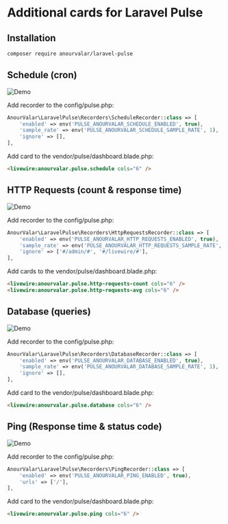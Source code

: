 # Additional cards for Laravel Pulse

## Installation

```bash
composer require anourvalar/laravel-pulse
```


## Schedule (cron)

![Demo](https://anour.ru/resources/pulse-schedule.png)

Add recorder to the config/pulse.php:

```php
AnourValar\LaravelPulse\Recorders\ScheduleRecorder::class => [
    'enabled' => env('PULSE_ANOURVALAR_SCHEDULE_ENABLED', true),
    'sample_rate' => env('PULSE_ANOURVALAR_SCHEDULE_SAMPLE_RATE', 1),
    'ignore' => [],
],
```

Add card to the vendor/pulse/dashboard.blade.php:

```html
<livewire:anourvalar.pulse.schedule cols="6" />
```


## HTTP Requests (count & response time)

![Demo](https://anour.ru/resources/pulse-http-requests.png)

Add recorder to the config/pulse.php:

```php
AnourValar\LaravelPulse\Recorders\HttpRequestsRecorder::class => [
    'enabled' => env('PULSE_ANOURVALAR_HTTP_REQUESTS_ENABLED', true),
    'sample_rate' => env('PULSE_ANOURVALAR_HTTP_REQUESTS_SAMPLE_RATE', 1),
    'ignore' => ['#/admin/#', '#/livewire/#'],
],
```

Add cards to the vendor/pulse/dashboard.blade.php:

```html
<livewire:anourvalar.pulse.http-requests-count cols="6" />
<livewire:anourvalar.pulse.http-requests-avg cols="6" />
```


## Database (queries)

![Demo](https://anour.ru/resources/pulse-database.png)

Add recorder to the config/pulse.php:

```php
AnourValar\LaravelPulse\Recorders\DatabaseRecorder::class => [
    'enabled' => env('PULSE_ANOURVALAR_DATABASE_ENABLED', true),
    'sample_rate' => env('PULSE_ANOURVALAR_DATABASE_SAMPLE_RATE', 1),
    'ignore' => [],
],
```

Add card to the vendor/pulse/dashboard.blade.php:

```html
<livewire:anourvalar.pulse.database cols="6" />
```


## Ping (Response time & status code)

![Demo](https://anour.ru/resources/pulse-ping.png)

Add recorder to the config/pulse.php:

```php
AnourValar\LaravelPulse\Recorders\PingRecorder::class => [
    'enabled' => env('PULSE_ANOURVALAR_PING_ENABLED', true),
    'urls' => ['/'],
],
```

Add card to the vendor/pulse/dashboard.blade.php:

```html
<livewire:anourvalar.pulse.ping cols="6" />
```
